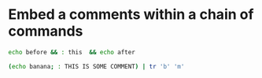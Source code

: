 # Embed a comments within a chain of commands

```bash
echo before && : this  && echo after

(echo banana; : THIS IS SOME COMMENT) | tr 'b' 'm'
```
